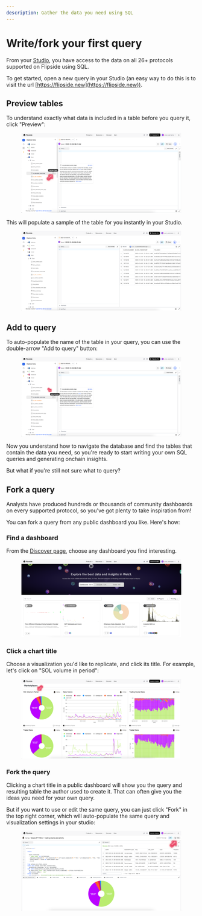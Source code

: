 ```yaml
---
description: Gather the data you need using SQL
---
```


# Write/fork your first query

From your [Studio](https://flipside.new), you have access to the data on all 26+ protocols supported on Flipside using SQL.&#x20;

To get started, open a new query in your Studio (an easy way to do this is to visit the url [https://flipside.new](https://flipside.new)).

## Preview tables

To understand exactly what data is included in a table before you query it, click "Preview":

<figure><img src="../../../../.gitbook/assets/Untitled design-12.png" alt=""><figcaption></figcaption></figure>

This will populate a sample of the table for you instantly in your Studio.

<figure><img src="../../../../.gitbook/assets/Screenshot 2023-12-06 at 8.48.15 AM.png" alt=""><figcaption></figcaption></figure>

## Add to query

To auto-populate the name of the table in your query, you can use the double-arrow "Add to query" button:

<figure><img src="../../../../.gitbook/assets/Untitled design-13.png" alt=""><figcaption></figcaption></figure>

Now you understand how to navigate the database and find the tables that contain the data you need, so you're ready to start writing your own SQL queries and generating onchain insights.&#x20;

But what if you're still not sure what to query?

## Fork a query

Analysts have produced hundreds or thousands of community dashboards on every supported protocol, so you've got plenty to take inspiration from!

You can fork a query from any public dashboard you like. Here's how:

### **Find a dashboard**&#x20;

From the [Discover page](https://flipsidecrypto.com/discover), choose any dashboard you find interesting.



<figure><img src="../../../../.gitbook/assets/Screenshot 2023-12-06 at 8.56.50 AM.png" alt=""><figcaption></figcaption></figure>

### **Click a chart title**

Choose a visualization you'd like to replicate, and click its title. For example, let's click on "SOL volume in period":

<figure><img src="../../../../.gitbook/assets/Untitled design-14.png" alt=""><figcaption></figcaption></figure>

### Fork the query

Clicking a chart title in a public dashboard will show you the query and resulting table the author used to create it. That can often give you the ideas you need for your own query.&#x20;

But if you want to use or edit the same query, you can just click "Fork" in the top right corner, which will auto-populate the same query and visualization settings in your studio:

<figure><img src="../../../../.gitbook/assets/Untitled design-15.png" alt=""><figcaption></figcaption></figure>

